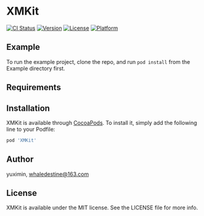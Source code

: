 # XMKit

[![CI Status](https://img.shields.io/travis/yuximin/XMKit.svg?style=flat)](https://travis-ci.org/yuximin/XMKit)
[![Version](https://img.shields.io/cocoapods/v/XMKit.svg?style=flat)](https://cocoapods.org/pods/XMKit)
[![License](https://img.shields.io/cocoapods/l/XMKit.svg?style=flat)](https://cocoapods.org/pods/XMKit)
[![Platform](https://img.shields.io/cocoapods/p/XMKit.svg?style=flat)](https://cocoapods.org/pods/XMKit)

## Example

To run the example project, clone the repo, and run `pod install` from the Example directory first.

## Requirements

## Installation

XMKit is available through [CocoaPods](https://cocoapods.org). To install
it, simply add the following line to your Podfile:

```ruby
pod 'XMKit'
```

## Author

yuximin, whaledestine@163.com

## License

XMKit is available under the MIT license. See the LICENSE file for more info.
